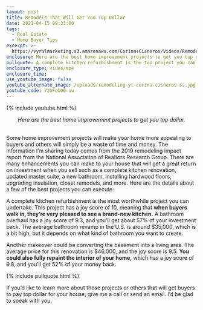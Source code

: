 ```yaml
---
layout: post
title: Remodels That Will Get You Top Dollar
date: 2021-04-15 09:33:00
tags:
  - Real Estate
  - Home Buyer Tips
excerpt: >-
  https://vyralmarketing.s3.amazonaws.com/Corina+Cisneros/Videos/Remodels+That+Will+Get+You+Top+Dollar.mp4
enclosure: Here are the best home improvement projects to get you top dollar.
pullquote: A complete kitchen refurbishment is the top project you can undertake.
enclosure_type: video/mp4
enclosure_time:
use_youtube_image: false
youtube_alternate_image: /uploads/remodeling-yt-corina-cisneros-ss.jpg
youtube_code: 72bFebO0-uw
---
```

{% include youtube.html %}

<center><em>Here are the best home improvement projects to get you top dollar.</em></center>

<center>&nbsp;</center>

Some home improvement projects will make your home more appealing to buyers and others will simply be a waste of time and money. The information I’m sharing today comes from the 2019 remodeling impact report from the National Association of Realtors Research Group. There are many enhancements you can make to your house that will get a great return on investment when you sell such as a complete kitchen renovation, updated master suite, a new bathroom, installing hardwood floors, upgrading insulation, closet remodels, and more. Here are the details about a few of the best projects you can execute:

A complete kitchen refurbishment is the most worthwhile project you can undertake. This project has a joy score of 10, meaning that **when buyers walk in, they’re very pleased to see a brand-new kitchen.** A bathroom overhaul has a joy score of 9.3, and you’ll get about 57% of your investment back. The average bathroom revamp in the U.S. is around $35,000, which is a bit high, but it depends on what kind of bathroom you want to create.

Another makeover could be converting the basement into a living area. The average price for this renovation is $46,000, and the joy score is 9.5. **You could also fully repaint the interior of your home,** which has a joy score of 9.8, and you’ll get 52% of your money back.

{% include pullquote.html %}

If you’d like to learn more about these projects or others that will get buyers to pay top dollar for your house, give me a call or send an email. I’d be glad to speak with you.

&nbsp;
